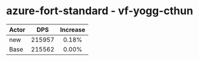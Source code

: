 # azure-fort-standard - vf-yogg-cthun
| Actor | DPS | Increase |
|---|:---:|:---:|
|new|215957|0.18%|
|Base|215562|0.00%|
